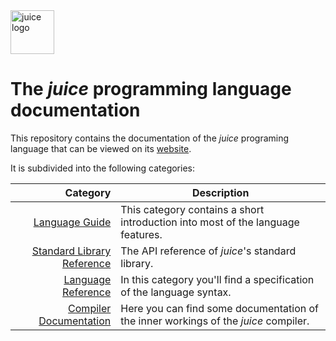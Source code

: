 <img src="https://juicelang.org/logo" alt="juice logo" height="70">

# The *juice* programming language documentation

This repository contains the documentation of the *juice* programing language that can be viewed on its [website](https://juicelang.org).

It is subdivided into the following categories:

| Category | Description |
| -: | - |
| [Language Guide](/language-guide) | This category contains a short introduction into most of the language features. |
| [Standard Library Reference](/stdlib-reference) | The API reference of *juice*'s standard library. |
| [Language Reference](/language-reference) | In this category you'll find a specification of the language syntax. |
| [Compiler Documentation](/compiler-documentation) | Here you can find some documentation of the inner workings of the *juice* compiler. |
